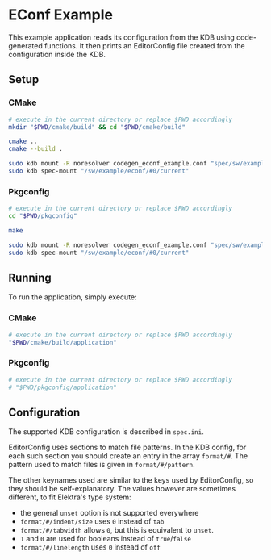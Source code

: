# EConf Example

This example application reads its configuration from the KDB using code-generated functions.
It then prints an EditorConfig file created from the configuration inside the KDB.

## Setup

### CMake

```sh
# execute in the current directory or replace $PWD accordingly
mkdir "$PWD/cmake/build" && cd "$PWD/cmake/build"

cmake ..
cmake --build .

sudo kdb mount -R noresolver codegen_econf_example.conf "spec/sw/example/econf/#0/current" specload "app=$PWD/application"
sudo kdb spec-mount "/sw/example/econf/#0/current"
```

### Pkgconfig

```sh
# execute in the current directory or replace $PWD accordingly
cd "$PWD/pkgconfig"

make

sudo kdb mount -R noresolver codegen_econf_example.conf "spec/sw/example/econf/#0/current" specload "app=$PWD/application"
sudo kdb spec-mount "/sw/example/econf/#0/current"
```

## Running

To run the application, simply execute:

### CMake

```sh
# execute in the current directory or replace $PWD accordingly
"$PWD/cmake/build/application"
```

### Pkgconfig

```sh
# execute in the current directory or replace $PWD accordingly
# "$PWD/pkgconfig/application"
```

## Configuration

The supported KDB configuration is described in `spec.ini`.

EditorConfig uses sections to match file patterns. In the KDB config, for each such section you should
create an entry in the array `format/#`. The pattern used to match files is given in `format/#/pattern`.

The other keynames used are similar to the keys used by EditorConfig, so they should be self-explanatory.
The values however are sometimes different, to fit Elektra's type system:

- the general `unset` option is not supported everywhere
- `format/#/indent/size` uses `0` instead of `tab`
- `format/#/tabwidth` allows `0`, but this is equivalent to `unset`.
- `1` and `0` are used for booleans instead of `true`/`false`
- `format/#/linelength` uses `0` instead of `off`
